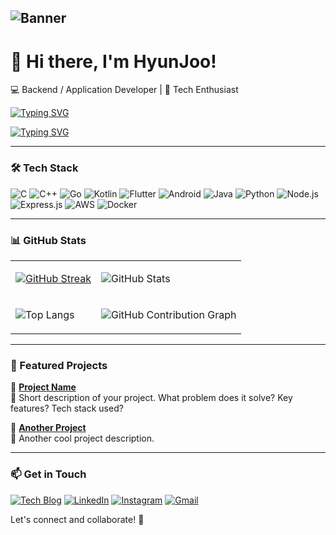 ## ![Banner](https://github.com/user-attachments/assets/e8c85ff2-e605-4433-a991-3d7ce3b908d2)





# 👋 Hi there, I'm HyunJoo!

💻 Backend / Application Developer | 🚀 Tech Enthusiast

[![Typing SVG](https://readme-typing-svg.demolab.com?font=Fira+Code&weight=500&duration=4000&pause=1000&color=A2E1DB&background=8FCACA00&vCenter=true&multiline=true&width=480&height=35&lines=%F0%9F%8C%B1+Becoming+a+better+version+of+myself)](https://git.io/typing-svg)

[![Typing SVG](https://readme-typing-svg.demolab.com?font=Fira+Code&weight=500&duration=4000&pause=1000&color=CCE2CB&background=8FCACA00&vCenter=true&multiline=true&width=480&height=35&lines=%F0%9F%8C%8D+Embracing+growth+and+change)](https://git.io/typing-svg)


---

### 🛠️ Tech Stack

![C](https://img.shields.io/badge/C-A8B9CC?style=flat&logo=c&logoColor=white)
![C++](https://img.shields.io/badge/C%2B%2B-00599C?style=flat&logo=c%2B%2B&logoColor=white)
![Go](https://img.shields.io/badge/Go-00ADD8?style=flat&logo=go&logoColor=white)
![Kotlin](https://img.shields.io/badge/Kotlin-0095D5?style=flat&logo=kotlin&logoColor=white)
![Flutter](https://img.shields.io/badge/Flutter-02569B?style=flat&logo=flutter&logoColor=white)
![Android](https://img.shields.io/badge/Android-3DDC84?style=flat&logo=android&logoColor=white)
![Java](https://img.shields.io/badge/Java-007396?style=flat&logo=java&logoColor=white)
![Python](https://img.shields.io/badge/Python-3776AB?style=flat&logo=python&logoColor=white)
![Node.js](https://img.shields.io/badge/Node.js-339933?style=flat&logo=nodedotjs&logoColor=white)
![Express.js](https://img.shields.io/badge/Express-000000?style=flat&logo=express&logoColor=white)
![AWS](https://img.shields.io/badge/AWS-232F3E?style=flat&logo=amazon-aws&logoColor=white)
![Docker](https://img.shields.io/badge/Docker-2496ED?style=flat&logo=docker&logoColor=white)

---

### 📊 GitHub Stats

<table>
<tr>
<td>

<a href="https://git.io/streak-stats"><img src="https://streak-stats.demolab.com?user=hyunjoo-y&theme=transparent&hide_border=true" alt="GitHub Streak" /></a>

</td>
<td>

![GitHub Stats](https://github-readme-stats.vercel.app/api?username=hyunjoo-y&show_icons=true&theme=transparent&hide_border=true)

</td>
</tr>
<tr>
<td>

![Top Langs](https://github-readme-stats.vercel.app/api/top-langs/?username=hyunjoo-y&layout=compact&theme=transparent&hide_border=true)

</td>
<td>

![GitHub Contribution Graph](https://github-readme-activity-graph.vercel.app/graph?username=hyunjoo-y&theme=github)


</td>
</tr>
</table>



---

### 🚀 Featured Projects

📌 **[Project Name](https://github.com/your-username/project-repo)**  
📝 Short description of your project. What problem does it solve? Key features? Tech stack used?

📌 **[Another Project](https://github.com/your-username/another-repo)**  
📝 Another cool project description.

---

### 📫 Get in Touch

[![Tech Blog](https://img.shields.io/badge/Tech%20Blog-11A4DA?style=for-the-badge&logo=wordpress&logoColor=white)](https://your-blog-link.com)
[![LinkedIn](https://img.shields.io/badge/LinkedIn-0077B5?style=for-the-badge&logo=linkedin&logoColor=white)](https://www.linkedin.com/in/your-profile/)
[![Instagram](https://img.shields.io/badge/Instagram-E4405F?style=for-the-badge&logo=instagram&logoColor=white)](https://instagram.com/your-handle)
[![Gmail](https://img.shields.io/badge/Gmail-D14836?style=for-the-badge&logo=gmail&logoColor=white)](mailto:your.email@example.com)

Let's connect and collaborate! 🚀
